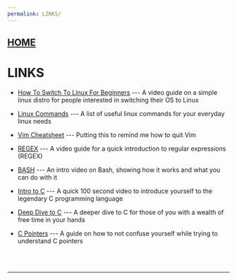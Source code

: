 ```yaml
---
permalink: LINKS/
---
```

## [HOME](../)

# LINKS

* [How To Switch To Linux For Beginners](https://www.youtube.com/watch?v=IyT4wfz5ZMg&t=1202s/) ---
  A video guide on a simple linux distro for people interested in switching their OS to Linux

* [Linux Commands](https://www.hostinger.com/tutorials/linux-commands) ---
  A list of useful linux commands for your everyday linux needs

* [Vim Cheatsheet](https://quickref.me/vim) ---
  Putting this to remind me how to quit Vim

* [REGEX](https://www.youtube.com/watch?v=bgBWp9EIlMM) ---
  A video guide for a quick introduction to regular expressions (REGEX)

* [BASH](https://www.youtube.com/watch?v=I4EWvMFj37g) ---
  An intro video on Bash, showing how it works and what you can do with it 


* [Intro to C](https://www.youtube.com/watch?v=U3aXWizDbQ4) ---
  A quick 100 second video to introduce yourself to the legendary C programming language

* [Deep Dive to C](https://www.youtube.com/watch?v=KJgsSFOSQv0) ---
  A deeper dive to C for those of you with a wealth of free time in your hands

* [C Pointers](https://www.youtube.com/watch?v=2ybLD6_2gKM) ---
  A guide on how to not confuse yourself while trying to understand C pointers
<br>
<br>
<hr>
